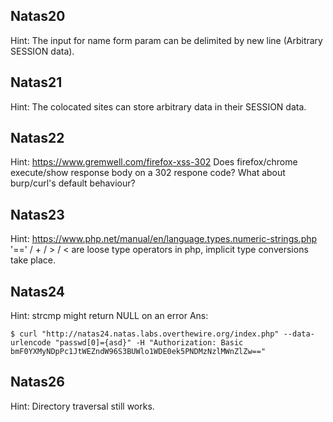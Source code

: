 ## Natas20

Hint:
The input for name form param can be delimited by new line (Arbitrary SESSION data).

## Natas21

Hint:
The colocated sites can store arbitrary data in their SESSION data.

## Natas22
Hint: 
https://www.gremwell.com/firefox-xss-302
Does firefox/chrome execute/show response body on a 302 respone code? What about burp/curl's default behaviour?

## Natas23
Hint:
https://www.php.net/manual/en/language.types.numeric-strings.php
'==' / + / > / < are loose type operators in php, implicit type conversions take place.

## Natas24
Hint:
strcmp might return NULL on an error
Ans: 
```
$ curl "http://natas24.natas.labs.overthewire.org/index.php" --data-urlencode "passwd[0]={asd}" -H "Authorization: Basic bmF0YXMyNDpPc1JtWEZndW96S3BUWlo1WDE0ek5PNDMzNzlMWnZlZw=="

```

## Natas26
Hint:
Directory traversal still works.

